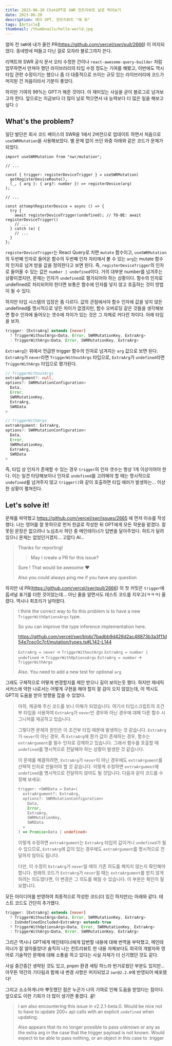 ```yaml
---
title: 2023-06-20 ChatGPT로 SWR 컨트리뷰트 날로 먹어보기
date: 2023-06-20
description: 헤이 GPT, 컨트리뷰트 "해 줘"
tags: [Article]
thumbnail: /thumbnails/hello-world.jpg
---
```


얼마 전 `SWR`에 내가 올린 PR(https://github.com/vercel/swr/pull/2666) 이 머지되었다. 동네방네 떠들고 다닌 걸로 모자라 블로그까지 쓴다.

리액트와 SWR 공식 문서 오타 수정한 건이나 `react-awesome-query-builder` 처럼 업무하면서 만져야 했던 라이브러리의 타입 수정 정도는 기여를 해봤고, 이번에도 역시 타입 관련 수정이기는 했으나 좀 더 대중적으로 쓰이는 규모 있는 라이브러리에 코드가 머지된 건 처음이라서 기분이 좋았다.

하지만 기여의 99%는 GPT가 해준 것이다. 이 재미있는 사실을 굳이 블로그로 남겨보고자 한다. 앞으로는 지금보다 더 많이 날로 먹으면서 내 능력보다 더 많은 일을 해보고 싶다 :)

## What's the problem?

일단 발단은 회사 코드 베이스의 SWR을 1에서 2버전으로 업데이트 하면서 처음으로 `useSWRMutation`을 사용해보았다. 별 문제 없이 쓰던 와중 아래와 같은 코드가 문제가 되었다.

```tsx
import useSWRMutation from "swr/mutation";

// ...

const { trigger: registerDeviceTrigger } = useSWRMutation(
  getRegisterDeviceRoute(),
  (_, { arg }: { arg?: number }) => registerDevice(arg)
);

// ...

const attemptRegisterDevice = async () => {
  try {
    await registerDeviceTrigger(undefined); // TO-BE: await registerDeviceTrigger()
    // ...
  } catch (e) {
    // ...
  }
};
```

`registerDeviceTrigger`는 React Query로 치면 `mutate` 함수이고, `useSWRMutation`의 두번째 인자로 들어온 함수의 두번째 인자 자리에서 볼 수 있는 `arg`는 mutate 함수의 인자로 넘겨 받을 값을 정의한다고 보면 된다. 즉, `registerDeviceTrigger`의 인자로 들어올 수 있는 값은 `number | undefined`이다. 거의 대부분 number를 넘겨주는 상황이겠지만, 문제는 인자가 `undefined`로 평가되어야 하는 상황이다. 함수의 인자로 undefined로 처리되어야 한다면 보통은 함수에 인자를 넣지 않고 호출하는 것이 방법이 될 수 있다.

하지만 타입 시스템의 입장은 좀 다르다. 값의 관점에서야 함수 인자에 값을 넣지 않든 undefined를 명시적으로 넣든 차이가 없겠지만, 함수 오버로딩 같은 것들을 생각해보면 함수 인자에 들어오는 갯수에 차이가 있는 것은 그 자체로 커다란 차이다. 아래 타입을 보자.

```ts
trigger: [ExtraArg] extends [never]
  ? TriggerWithoutArgs<Data, Error, SWRMutationKey, ExtraArg>
  : TriggerWithArgs<Data, Error, SWRMutationKey, ExtraArg>
```

`ExtraArg`는 위에서 언급한 trigger 함수의 인자로 넘겨지는 `arg` 값으로 보면 된다. `ExtraArg`가 `never`라면 `TriggerWithoutArgs` 타입으로, `ExtraArg`가 `undefined`라면 `TriggerWithArgs` 타입으로 평가된다.

```ts
// TriggerWithoutArgs
extraArgument?: null,
options?: SWRMutationConfiguration<
  Data,
  Error,
  SWRMutationKey,
  ExtraArg,
  SWRData
>

// TriggerWithArgs
extraArgument: ExtraArg,
options?: SWRMutationConfiguration<
  Data,
  Error,
  SWRMutationKey,
  ExtraArg,
  SWRData
>
```

즉, 타입 상 인자가 존재할 수 있는 경우 `trigger`의 인자 갯수는 항상 1개 이상이어야 한다. 이는 일견 타당해보이나 인자로 `undefined`를 고려해야 할 때는 명시적으로 `undefined`를 넘겨주지 않고 `trigger()`와 같이 호출하면 타입 에러가 발생하는... 이상한 상황이 펼쳐진다.

## Let's solve it!

문제를 파악했고 https://github.com/vercel/swr/issues/2665 에 먼저 이슈를 작성했다. 나는 영어를 잘 못하므로 먼저 한글로 작성한 뒤 GPT에게 모든 작문을 맡겼다. 잘못된 문장은 없으려나 노심초사 하던 중 메인테이너가 답변을 달아주었다. 하트가 달려 있으니 문제는 없었던거겠지... 고맙다 AI...

> Thanks for reporting!
>
> > May I create a PR for this issue?
>
> Sure ! That would be awesome ❤️
>
> Also you could always ping me if you have any question

하지만 내 PR(https://github.com/vercel/swr/pull/2666) 의 첫 커밋은 `trigger`에 옵셔널 표기를 더한 것이었는데... 아닌 줄을 알면서도 테스트 코드를 지우고(ㅋㅋㅋ) 올렸다. 역시나 회초리가 날아왔다.

> I think the correct way to fix this problem is to have a new `TriggerWithOptionsArgs` type.
>
> So you can improve the type inference implementation here.
>
> https://github.com/vercel/swr/blob/7badbb9d428d2ac48873b3a3f11d54e7cec0c7cf/mutation/types.ts#L142-L144
>
> `ExtraArg = never` -> `TriggerWithoutArgs` `ExtraArg = number | undefined` -> `TriggerWithOptionsArgs` `ExtraArg = number` -> `TriggerWithArgs`
>
> Also. You need to add a new test for optional `arg`

그래도 구체적으로 어떻게 변경할지를 제안 받으니 길이 보이는듯 했다. 하지만 제네릭 서커스에 약한 나로서는 어떻게 구현을 해야 할지 잘 감이 오지 않았는데, 이 역시도 GPT의 도움을 받아 방향을 잡을 수 있었다.

> 아하, 제공해 주신 코드를 보니 이해가 되었습니다. 여기서 타입스크립트의 조건부 타입을 사용하여 `ExtraArg`가 `never`인 경우와 아닌 경우에 대해 다른 함수 시그니처를 제공하고 있습니다.
>
> 그렇다면 문제의 원인은 이 조건부 타입 때문에 발생하는 것 같습니다. `ExtraArg`가 `never`이 아닌 경우, 즉 `ExtraArg`에 뭔가 값이 존재하는 경우, 함수는 `extraArgument`를 필수 인자로 강제하고 있습니다. 그래서 함수를 호출할 때 `undefined`를 명시적으로 전달해야 하는 상황이 발생한 것 같습니다.
>
> 이 문제를 해결하려면, `ExtraArg`가 `never`이 아닌 경우에도 `extraArgument`를 선택적 인자로 만들어야 할 것 같습니다. 이렇게 수정하면 `extraArgument`에 `undefined`를 명시적으로 전달하지 않아도 될 것입니다. 다음과 같이 코드를 수정해 보세요:
>
> ```ts
> trigger: <SWRData = Data>(
>   extraArgument?: ExtraArg,
>   options?: SWRMutationConfiguration<
>     Data,
>     Error,
>     ExtraArg,
>     SWRMutationKey,
>     SWRData
>   >
> ) => Promise<Data | undefined>
> ```
>
> 이렇게 수정하면 `extraArgument`는 `ExtraArg` 타입의 값이거나 `undefined`가 될 수 있으므로, `ExtraArg`에 값이 있는 경우에도 `extraArgument`를 명시적으로 전달하지 않아도 됩니다.
>
> 다만, 이 수정이 `ExtraArg`가 `never`일 때의 기존 의도를 해치지 않는지 확인해야 합니다. 원래의 코드가 `ExtraArg`가 `never`일 때는 `extraArgument`를 받지 않게 하려는 의도였다면, 이 변경은 그 의도를 해칠 수 있습니다. 이 부분은 확인이 필요합니다.

모든 아이디어를 반영하여 최종적으로 작성한 코드(더 있긴 하지만)는 아래와 같다. 테스트 코드도 간단히 추가했다.

```ts
trigger: [ExtraArg] extends [never]
  ? TriggerWithoutArgs<Data, Error, SWRMutationKey, ExtraArg>
  : IsUndefinedIncluded<ExtraArg> extends true
  ? TriggerWithOptionsArgs<Data, Error, SWRMutationKey, ExtraArg>
  : TriggerWithArgs<Data, Error, SWRMutationKey, ExtraArg>
```

그리곤 역시나 GPT에게 메인테이너에게 답변할 내용에 대해 번역을 부탁했고, 메인테이너가 잘 알아들었다! 솔직히 나는 컨트리뷰트 한 내용 자체보다도 외국의 개발자와 영어로 기술적인 문제에 대해 소통을 하고 있다는 사실 자체가 더 신기했던 것도 같다.

사실 중간중간 생략된 것도 있고, pnpm 환경 세팅 하느라 번거로웠던 부분도 있지만... 아무튼 약간의 기다림과 함께 내 변경 사항은 머지되었고 `swr@2.2.0`에 반영되어 배포됐다!

그리고 소소하게나마 뿌듯했던 점은 누군가 나의 기여로 인해 도움을 받았다는 점이다. 앞으로도 이런 기회가 더 많이 생기면 좋겠다. 끝!

> I am also encountering this issue in v2.2.1-beta.0. Would be nice not to have to update 200+ api calls with an explicit `undefined` when updating.
>
> Also appears that its no longer possible to pass unknown or any as the extra arg in the case that the trigger payload is not known. Would expect to be able to pass nothing, or an object in this case to .trigger
